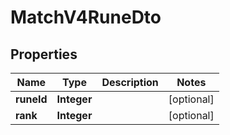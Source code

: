 
# MatchV4RuneDto

## Properties
Name | Type | Description | Notes
------------ | ------------- | ------------- | -------------
**runeId** | **Integer** |  |  [optional]
**rank** | **Integer** |  |  [optional]



